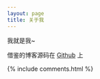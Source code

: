 ```yaml
---
layout: page
title: 关于我 
---
```


我就是我~

<p> 

借鉴的博客源码在 <a target="_blank" href='https://github.com/leopardpan/leopardpan.github.io/'>Github</a> 上

{% include comments.html %}



